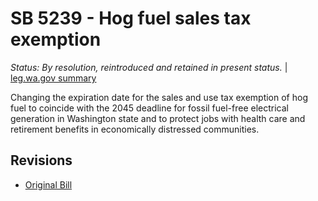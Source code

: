 # SB 5239 - Hog fuel sales tax exemption
*Status: By resolution, reintroduced and retained in present status.* | [leg.wa.gov summary](https://app.leg.wa.gov/billsummary?BillNumber=5239&Year=2021)

Changing the expiration date for the sales and use tax exemption of hog fuel to coincide with the 2045 deadline for fossil fuel-free electrical generation in Washington state and to protect jobs with health care and retirement benefits in economically distressed communities.

## Revisions
* [Original Bill](1/)